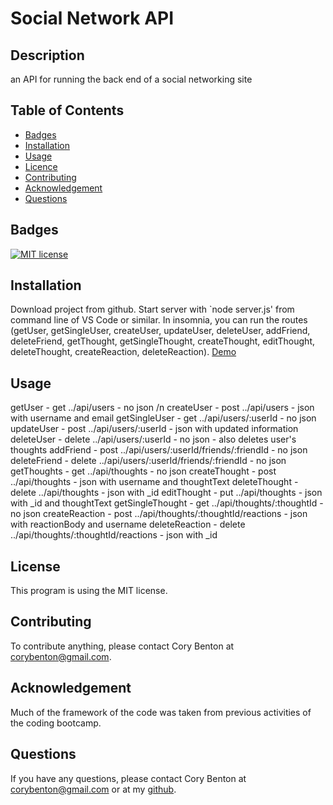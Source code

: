 # Social Network API

## Description

an API for running the back end of a social networking site

## Table of Contents

- [Badges](#badges)
- [Installation](#installation)
- [Usage](#usage)
- [Licence](#license)
- [Contributing](#contributing)
- [Acknowledgement](#acknowledgement)
- [Questions](#questions)

## Badges

[![MIT license](https://img.shields.io/badge/License-MIT-blue.svg)](https://lbesson.mit-license.org/)

## Installation

Download project from github.  Start server with `node server.js' from command line of VS Code or similar.  In insomnia, you can run the routes (getUser, getSingleUser, createUser, updateUser, deleteUser, addFriend, deleteFriend, getThought, getSingleThought, createThought, editThought, deleteThought, createReaction, deleteReaction). [Demo](https://drive.google.com/file/d/1HAu4is5-P9S87YllPRIPr37Z9JK4I1SW/view)

## Usage

getUser - get ../api/users - no json /n
createUser - post ../api/users - json with username and email
getSingleUser - get ../api/users/:userId - no json
updateUser - post ../api/users/:userId - json with updated information
deleteUser - delete ../api/users/:userId - no json - also deletes user's thoughts
addFriend - post ../api/users/:userId/friends/:friendId - no json
deleteFriend - delete ../api/users/:userId/friends/:friendId - no json
getThoughts - get ../api/thoughts - no json
createThought - post ../api/thoughts - json with username and thoughtText
deleteThought - delete ../api/thoughts - json with _id
editThought - put ../api/thoughts - json with _id and thoughtText
getSingleThought - get ../api/thoughts/:thoughtId - no json
createReaction - post ../api/thoughts/:thoughtId/reactions - json with reactionBody and username
deleteReaction - delete ../api/thoughts/:thoughtId/reactions - json with _id

## License

This program is using the MIT license.

## Contributing

To contribute anything, please contact Cory Benton at corybenton@gmail.com.

## Acknowledgement

Much of the framework of the code was taken from previous activities of the coding bootcamp.

## Questions

If you have any questions, please contact Cory Benton at corybenton@gmail.com
or at my [github](https://github.com/corybenton).